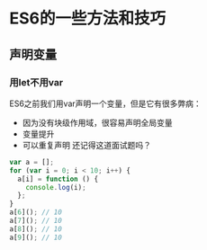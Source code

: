 # ES6的一些方法和技巧

## 声明变量

### 用let不用var

ES6之前我们用var声明一个变量，但是它有很多弊病：

* 因为没有块级作用域，很容易声明全局变量
* 变量提升
* 可以重复声明 还记得这道面试题吗？

```javascript
var a = [];
for (var i = 0; i < 10; i++) {
  a[i] = function () {
    console.log(i);
  };
}
a[6](); // 10
a[7](); // 10
a[8](); // 10
a[9](); // 10
```